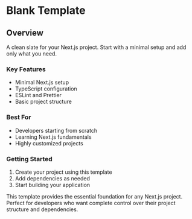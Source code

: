# Blank Template
## Overview
A clean slate for your Next.js project. Start with a minimal setup and add only what you need.

### Key Features
- Minimal Next.js setup
- TypeScript configuration
- ESLint and Prettier
- Basic project structure

### Best For
- Developers starting from scratch
- Learning Next.js fundamentals
- Highly customized projects

### Getting Started
1. Create your project using this template
2. Add dependencies as needed
3. Start building your application

This template provides the essential foundation for any Next.js project. Perfect for developers who want complete control over their project structure and dependencies.
